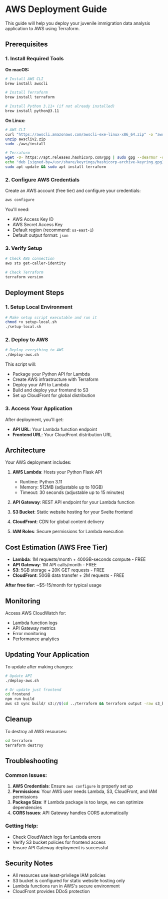 # AWS Deployment Guide

This guide will help you deploy your juvenile immigration data analysis application to AWS using Terraform.

## Prerequisites

### 1. Install Required Tools

**On macOS:**
```bash
# Install AWS CLI
brew install awscli

# Install Terraform
brew install terraform

# Install Python 3.11+ (if not already installed)
brew install python@3.11
```

**On Linux:**
```bash
# AWS CLI
curl "https://awscli.amazonaws.com/awscli-exe-linux-x86_64.zip" -o "awscliv2.zip"
unzip awscliv2.zip
sudo ./aws/install

# Terraform
wget -O- https://apt.releases.hashicorp.com/gpg | sudo gpg --dearmor -o /usr/share/keyrings/hashicorp-archive-keyring.gpg
echo "deb [signed-by=/usr/share/keyrings/hashicorp-archive-keyring.gpg] https://apt.releases.hashicorp.com $(lsb_release -cs) main" | sudo tee /etc/apt/sources.list.d/hashicorp.list
sudo apt update && sudo apt install terraform
```

### 2. Configure AWS Credentials

Create an AWS account (free tier) and configure your credentials:

```bash
aws configure
```

You'll need:
- AWS Access Key ID
- AWS Secret Access Key  
- Default region (recommend: `us-east-1`)
- Default output format: `json`

### 3. Verify Setup

```bash
# Check AWS connection
aws sts get-caller-identity

# Check Terraform
terraform version
```

## Deployment Steps

### 1. Setup Local Environment

```bash
# Make setup script executable and run it
chmod +x setup-local.sh
./setup-local.sh
```

### 2. Deploy to AWS

```bash
# Deploy everything to AWS
./deploy-aws.sh
```

This script will:
- Package your Python API for Lambda
- Create AWS infrastructure with Terraform
- Deploy your API to Lambda
- Build and deploy your frontend to S3
- Set up CloudFront for global distribution

### 3. Access Your Application

After deployment, you'll get:
- **API URL**: Your Lambda function endpoint
- **Frontend URL**: Your CloudFront distribution URL

## Architecture

Your AWS deployment includes:

1. **AWS Lambda**: Hosts your Python Flask API
   - Runtime: Python 3.11
   - Memory: 512MB (adjustable up to 10GB)
   - Timeout: 30 seconds (adjustable up to 15 minutes)

2. **API Gateway**: REST API endpoint for your Lambda function

3. **S3 Bucket**: Static website hosting for your Svelte frontend

4. **CloudFront**: CDN for global content delivery

5. **IAM Roles**: Secure permissions for Lambda execution

## Cost Estimation (AWS Free Tier)

- **Lambda**: 1M requests/month + 400GB-seconds compute - FREE
- **API Gateway**: 1M API calls/month - FREE  
- **S3**: 5GB storage + 20K GET requests - FREE
- **CloudFront**: 50GB data transfer + 2M requests - FREE

**After free tier**: ~$5-15/month for typical usage

## Monitoring

Access AWS CloudWatch for:
- Lambda function logs
- API Gateway metrics
- Error monitoring
- Performance analytics

## Updating Your Application

To update after making changes:

```bash
# Update API
./deploy-aws.sh

# Or update just frontend
cd frontend
npm run build
aws s3 sync build/ s3://$(cd ../terraform && terraform output -raw s3_bucket_name)/ --delete
```

## Cleanup

To destroy all AWS resources:

```bash
cd terraform
terraform destroy
```

## Troubleshooting

### Common Issues:

1. **AWS Credentials**: Ensure `aws configure` is properly set up
2. **Permissions**: Your AWS user needs Lambda, S3, CloudFront, and IAM permissions
3. **Package Size**: If Lambda package is too large, we can optimize dependencies
4. **CORS Issues**: API Gateway handles CORS automatically

### Getting Help:

- Check CloudWatch logs for Lambda errors
- Verify S3 bucket policies for frontend access
- Ensure API Gateway deployment is successful

## Security Notes

- All resources use least-privilege IAM policies
- S3 bucket is configured for static website hosting only
- Lambda functions run in AWS's secure environment
- CloudFront provides DDoS protection
